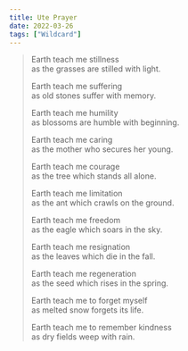 ```yaml
---
title: Ute Prayer
date: 2022-03-26
tags: ["Wildcard"]
---
```


> Earth teach me stillness<br>
> as the grasses are stilled with light.
>
> Earth teach me suffering<br>
> as old stones suffer with memory.<!--x-->
>
> Earth teach me humility<br>
> as blossoms are humble with beginning.
>
> Earth teach me caring<br>
> as the mother who secures her young.
>
> Earth teach me courage<br>
> as the tree which stands all alone.
>
> Earth teach me limitation<br>
> as the ant which crawls on the ground.
>
> Earth teach me freedom<br>
> as the eagle which soars in the sky.
>
> Earth teach me resignation<br>
> as the leaves which die in the fall.
>
> Earth teach me regeneration<br>
> as the seed which rises in the spring.
>
> Earth teach me to forget myself<br>
> as melted snow forgets its life.
>
> Earth teach me to remember kindness<br>
> as dry fields weep with rain.
